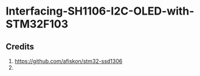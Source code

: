 # Interfacing-SH1106-I2C-OLED-with-STM32F103  

## Credits  
1. https://github.com/afiskon/stm32-ssd1306  
2. 
